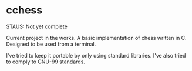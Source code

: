 # cchess
STAUS: Not yet complete

Current project in the works. A basic implementation of chess written in C. Designed to be used from a terminal.

I've tried to keep it portable by only using standard libraries. I've also tried to comply to GNU-99 standards.
